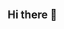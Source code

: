 ## Hi there 👋

<!--
**Sena1813/Sena1813** is a ✨ _special_ ✨ repository because its `README.md` (this file) appears on your GitHub profile.

Here are some ideas to get you started:

- 🔭 I’m currently working on não estou trabalhando no momento
- 🌱 I’m currently learning, a usar essa bagaça aqui
- 👯 I’m looking to collaborate on só fazer o trabalho
- 🤔 I’m looking for help with, deus e o mundo
- 💬 Ask me about tudo, não garanto que terei a resposta
- 📫 How to reach me: não entre
- 😄 Pronouns: ela\ dela
- ⚡ Fun fact: ... jamais 
-->
